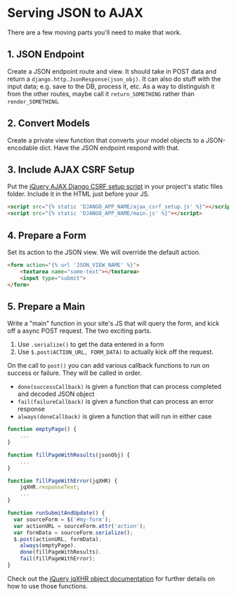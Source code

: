 # Serving JSON to AJAX

There are a few moving parts you'll need to make that work.

## 1. JSON Endpoint

Create a JSON endpoint route and view.
It should take in POST data and return a `django.http.JsonResponse(json_obj)`.
It can also do stuff with the input data; e.g. save to the DB, process it, etc.
As a way to distinguish it from the other routes, maybe call it `return_SOMETHING` rather than `render_SOMETHING`.

## 2. Convert Models

Create a private view function that converts your model objects to a JSON-encodable dict.
Have the JSON endpoint respond with that.

## 3. Include AJAX CSRF Setup

Put the [jQuery AJAX Django CSRF setup script](/demos/ajax_csrf_setup.js) in your project's static files folder.
Include it in the HTML just before your JS.

```html
<script src="{% static 'DJANGO_APP_NAME/ajax_csrf_setup.js' %}"></script>
<script src="{% static 'DJANGO_APP_NAME/main.js' %}"></script>
```

## 4. Prepare a Form

Set its action to the JSON view.
We will override the default action.

```html
<form action="{% url 'JSON_VIEW_NAME' %}">
    <textarea name="some-text"></textarea>
    <input type="submit">
</form>
```

## 5. Prepare a Main

Write a "main" function in your site's JS that will query the form, and kick off a async POST request.
The two exciting parts.

1. Use `.serialize()` to get the data entered in a form
1. Use `$.post(ACTION_URL, FORM_DATA)` to actually kick off the request.

On the call to `post()` you can add various callback functions to run on success or failure.
They will be called in order.

* `done(successCallback)` is given a function that can process completed and decoded JSON object
* `fail(failureCallback)` is given a function that can process an error response
* `always(doneCallback)` is given a function that will run in either case

```js
function emptyPage() {
    ...
}

function fillPageWithResults(jsonObj) {
    ...
}

function fillPageWithError(jqXHR) {
    jqXHR.responseText;
    ...
}

function runSubmitAndUpdate() {
  var sourceForm = $('#my-form');
  var actionURL = sourceForm.attr('action');
  var formData = sourceForm.serialize();
  $.post(actionURL, formData).
    always(emptyPage).
    done(fillPageWithResults).
    fail(fillPageWithError);
}
```

Check out the [jQuery jqXHR object documentation](http://api.jquery.com/jQuery.ajax/#jqXHR) for further details on how to use those functions.
